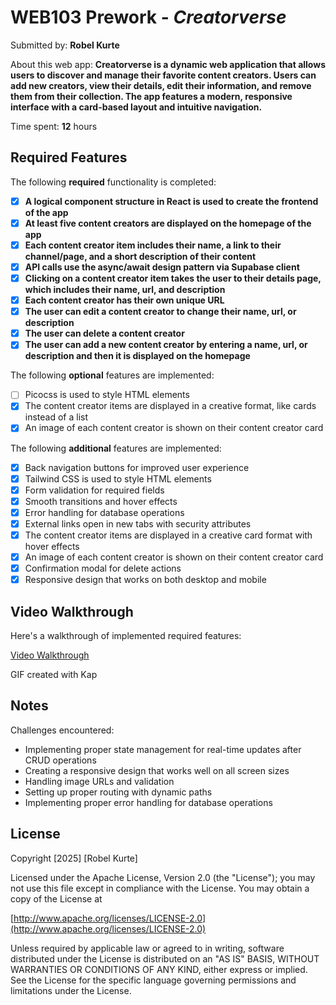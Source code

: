 # WEB103 Prework - _Creatorverse_

Submitted by: **Robel Kurte**

About this web app: **Creatorverse is a dynamic web application that allows users to discover and manage their favorite content creators. Users can add new creators, view their details, edit their information, and remove them from their collection. The app features a modern, responsive interface with a card-based layout and intuitive navigation.**

Time spent: **12** hours

## Required Features

The following **required** functionality is completed:

- [x] **A logical component structure in React is used to create the frontend of the app**
- [x] **At least five content creators are displayed on the homepage of the app**
- [x] **Each content creator item includes their name, a link to their channel/page, and a short description of their content**
- [x] **API calls use the async/await design pattern via Supabase client**
- [x] **Clicking on a content creator item takes the user to their details page, which includes their name, url, and description**
- [x] **Each content creator has their own unique URL**
- [x] **The user can edit a content creator to change their name, url, or description**
- [x] **The user can delete a content creator**
- [x] **The user can add a new content creator by entering a name, url, or description and then it is displayed on the homepage**

The following **optional** features are implemented:

- [ ] Picocss is used to style HTML elements
- [x] The content creator items are displayed in a creative format, like cards instead of a list
- [x] An image of each content creator is shown on their content creator card

The following **additional** features are implemented:

- [x] Back navigation buttons for improved user experience
- [x] Tailwind CSS is used to style HTML elements
- [x] Form validation for required fields
- [x] Smooth transitions and hover effects
- [x] Error handling for database operations
- [x] External links open in new tabs with security attributes
- [x] The content creator items are displayed in a creative card format with hover effects
- [x] An image of each content creator is shown on their content creator card
- [x] Confirmation modal for delete actions
- [x] Responsive design that works on both desktop and mobile

## Video Walkthrough

Here's a walkthrough of implemented required features:

[Video Walkthrough](https://www.loom.com/share/081d30cbcf20464fa12c840fc54bb018?sid=23010242-75b3-44b2-8312-7b8a6391648b)

GIF created with Kap

## Notes

Challenges encountered:

- Implementing proper state management for real-time updates after CRUD operations
- Creating a responsive design that works well on all screen sizes
- Handling image URLs and validation
- Setting up proper routing with dynamic paths
- Implementing proper error handling for database operations

## License

Copyright [2025] [Robel Kurte]

Licensed under the Apache License, Version 2.0 (the "License"); you may not use this file except in compliance with the License. You may obtain a copy of the License at

[http://www.apache.org/licenses/LICENSE-2.0](http://www.apache.org/licenses/LICENSE-2.0)

Unless required by applicable law or agreed to in writing, software distributed under the License is distributed on an "AS IS" BASIS, WITHOUT WARRANTIES OR CONDITIONS OF ANY KIND, either express or implied. See the License for the specific language governing permissions and limitations under the License.
